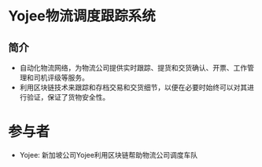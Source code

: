 # Yojee物流调度跟踪系统
## 简介

- 自动化物流网络，为物流公司提供实时跟踪、提货和交货确认、开票、工作管理和司机评级等服务。
- 利用区块链技术来跟踪和存档交易和交货细节，以便在必要时始终可以对其进行验证，保证了货物安全性。

# 参与者

- Yojee: 新加坡公司Yojee利用区块链帮助物流公司调度车队
